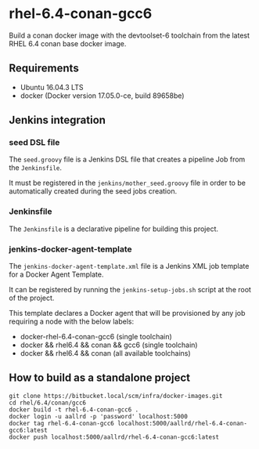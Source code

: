# rhel-6.4-conan-gcc6

Build a conan docker image with the devtoolset-6 toolchain from the latest RHEL 6.4 conan base docker image. 

## Requirements

- Ubuntu 16.04.3 LTS
- docker (Docker version 17.05.0-ce, build 89658be)

## Jenkins integration

### seed DSL file

The `seed.groovy` file is a Jenkins DSL file that creates a pipeline Job from the `Jenkinsfile`.

It must be registered in the `jenkins/mother_seed.groovy` file in order to be automatically created during the seed jobs creation. 

### Jenkinsfile

The `Jenkinsfile` is a declarative pipeline for building this project.

### jenkins-docker-agent-template

The `jenkins-docker-agent-template.xml` file is a Jenkins XML job template for a Docker Agent Template.

It can be registered by running the `jenkins-setup-jobs.sh` script at the root of the project.

This template declares a Docker agent that will be provisioned by any job requiring a node with the below labels:

- docker-rhel-6.4-conan-gcc6 (single toolchain)
- docker && rhel6.4 && conan && gcc6 (single toolchain)
- docker && rhel6.4 && conan (all available toolchains)

## How to build as a standalone project

    git clone https://bitbucket.local/scm/infra/docker-images.git
    cd rhel/6.4/conan/gcc6
    docker build -t rhel-6.4-conan-gcc6 .
    docker login -u aallrd -p 'password' localhost:5000
    docker tag rhel-6.4-conan-gcc6 localhost:5000/aallrd/rhel-6.4-conan-gcc6:latest
    docker push localhost:5000/aallrd/rhel-6.4-conan-gcc6:latest
